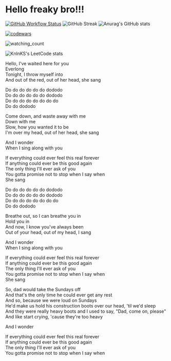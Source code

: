 # Hello freaky bro!!!
[![GitHub Workflow Status](https://img.shields.io/github/actions/workflow/status/Kyburka/Kyburka/main.yml?label=action&style=flat-square)](https://github.com/Kyburka/Kyburka/actions/workflows/main.yml)
![GitHub Streak](https://streak-stats.demolab.com?user=Kyburka&theme=nightowl&border_radius=5&locale=ru&date_format=j%20M%5B%20Y%5D)
![Anurag's GitHub stats](https://github-readme-stats.vercel.app/api?username=kyburka&theme=nightowl&show_icons=true)

[![codewars](https://www.codewars.com/users/Kyburka/badges/small)](https://www.codewars.com/users/Kyburka)

<img src="https://widgetbite.com/stats/Kyburka" alt="watching_count" />

![KnlnKS's LeetCode stats](https://leetcode-stats-six.vercel.app/api?username=kbrk&theme=dark)

Hello, I've waited here for you  
Everlong  
Tonight, I throw myself into  
And out of the red, out of her head, she sang  

Do do do do do do dododo  
Do do do do do do dododo  
Do do do do do do do do  
Do do dododo  

Come down, and waste away with me  
Down with me  
Slow, how you wanted it to be  
I'm over my head, out of her head, she sang  

And I wonder  
When I sing along with you  

If everything could ever feel this real forever  
If anything could ever be this good again  
The only thing I'll ever ask of you  
You gotta promise not to stop when I say when  
She sang  

Do do do do do do dododo  
Do do do do do do dododo  
Do do do do do do do do  
Do do dododo  


Breathe out, so I can breathe you in  
Hold you in  
And now, I know you've always been  
Out of your head, out of my head, I sang  


And I wonder  
When I sing along with you  

If everything could ever feel this real forever  
If anything could ever be this good again  
The only thing I'll ever ask of you  
You gotta promise not to stop when I say when  
She sang  

So, dad would take the Sundays off  
And that's the only time he could ever get any rest  
And so, because we were loud on Sundays  
He'd make us hold his construction boots over our head, 'til we'd sleep  
And they were really heavy boots and I used to say, "Dad, come on, please"  
And like start crying, 'cause they're too heavy  

And I wonder  

If everything could ever feel this real forever  
If anything could ever be this good again  
The only thing I'll ever ask of you  
You gotta promise not to stop when I say when  
